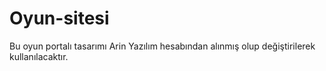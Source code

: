 # Oyun-sitesi

Bu oyun portalı tasarımı Arin Yazılım hesabından alınmış olup değiştirilerek kullanılacaktır.
